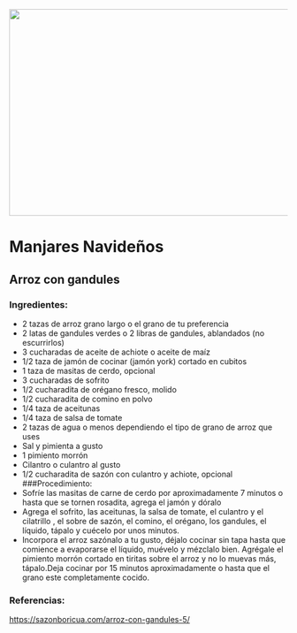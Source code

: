 <div align="center">

<img src="http://2.bp.blogspot.com/-ILiPgvc_IU4/TwcwaybPolI/AAAAAAAACaU/S-MU-L8UVfE/s1600/arrozcgandules.JPG" width="520" height="374" />

  </div>

# Manjares Navideños
## Arroz con gandules 
### Ingredientes:
- 2 tazas de arroz grano largo o el grano de tu preferencia
- 2 latas de gandules verdes o 2 libras de gandules, ablandados (no escurrirlos)
- 3 cucharadas de aceite de achiote o aceite de maíz
- 1/2 taza de jamón de cocinar (jamón york) cortado en cubitos
- 1 taza de masitas de cerdo, opcional
- 3 cucharadas de sofrito
- 1/2 cucharadita de orégano fresco, molido
- 1/2 cucharadita de comino en polvo
- 1/4 taza de aceitunas
- 1/4 taza de salsa de tomate
- 2 tazas de agua o menos dependiendo el tipo de grano de arroz que uses
- Sal y pimienta a gusto
- 1 pimiento morrón
- Cilantro o culantro al gusto
- 1/2 cucharadita de sazón con culantro y achiote, opcional
###Procedimiento:
- Sofríe las masitas de carne de cerdo por aproximadamente 7 minutos o hasta que se tornen rosadita, agrega el jamón y dóralo
- Agrega el sofrito, las aceitunas, la salsa de tomate, el culantro y el cilatrillo , el sobre de sazón, el comino, el orégano, los gandules, el líquido, tápalo y cuécelo por unos minutos.
- Incorpora el arroz sazónalo a tu gusto, déjalo cocinar sin tapa hasta que comience a evaporarse el líquido, muévelo y mézclalo bien. Agrégale el pimiento morrón cortado en tiritas sobre el arroz y no lo muevas más, tápalo.Deja cocinar por 15 minutos aproximadamente o hasta que el grano este completamente cocido.

### Referencias:
https://sazonboricua.com/arroz-con-gandules-5/
